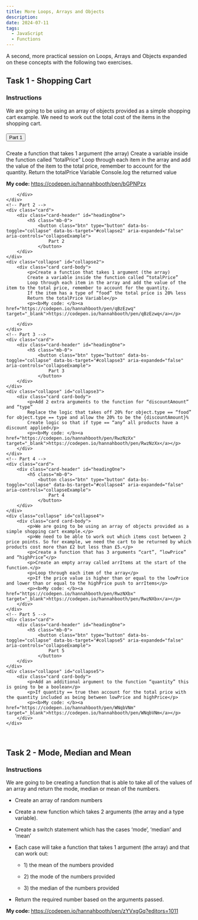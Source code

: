 ```yaml
---
title: More Loops, Arrays and Objects
description: 
date: 2024-07-11
tags:
  - JavaScript
  - Functions
---
```

A second, more practical session on Loops, Arrays and Objects expanded on these concepts with the following two exercises.


<h2>Task 1 - Shopping Cart</h2>
<h3>Instructions</h3>
<p>We are going to be using an array of objects provided as a simple shopping cart example.
We need to work out the total cost of the items in the shopping cart.</p>

<div id="accordion">
    <!-- Part 1 -->
    <div class="card">
        <div class="card-header" id="headingOne">
            <h5 class="mb-0">
                <button class="btn" type="button" data-bs-toggle="collapse" data-bs-target="#collapse1" aria-expanded="false" aria-controls="collapseExample">
                    Part 1
                </button>
        </div>
    </div>
    <div class="collapse" id="collapse1">
        <div class="card card-body">
            <p>Create a function that takes 1 argument (the array)
            Create a variable inside the function called “totalPrice”
            Loop through each item in the array and add the value of the item to the total price, remember to account for the quantity.
            Return the totalPrice Variable
            Console.log the returned value</p>
            <p><b>My code: </b><a href="https://codepen.io/hannahbooth/pen/bGPNPzx" target="_blank">https://codepen.io/hannahbooth/pen/bGPNPzx</a></p>
        
        </div>
    </div>
    <!-- Part 2 -->
    <div class="card">
        <div class="card-header" id="headingOne">
            <h5 class="mb-0">
                <button class="btn" type="button" data-bs-toggle="collapse" data-bs-target="#collapse2" aria-expanded="false" aria-controls="collapseExample">
                    Part 2
                </button>
        </div>
    </div>
    <div class="collapse" id="collapse2">
        <div class="card card-body">
            <p>Create a function that takes 1 argument (the array)
            Create a variable inside the function called “totalPrice”
            Loop through each item in the array and add the value of the item to the total price, remember to account for the quantity. 
            If the item has a type of “food” the total price is 20% less
            Return the totalPrice Variable</p>
            <p><b>My code: </b><a href="https://codepen.io/hannahbooth/pen/qBzEzwq" target="_blank">https://codepen.io/hannahbooth/pen/qBzEzwq</a></p>
        
        </div>
    </div>
    <!-- Part 3 -->
    <div class="card">
        <div class="card-header" id="headingOne">
            <h5 class="mb-0">
                <button class="btn" type="button" data-bs-toggle="collapse" data-bs-target="#collapse3" aria-expanded="false" aria-controls="collapseExample">
                    Part 3
                </button>
        </div>
    </div>
    <div class="collapse" id="collapse3">
        <div class="card card-body">
            <p>Add 2 extra arguments to the function for “discountAmount” and “type”
            Replace the logic that takes off 20% for object.type == “food” for object.type == type and allow the 20% to be the {discountAmount}%
            Create logic so that if type == “any” all products have a discount applied</p>
            <p><b>My code: </b><a href="https://codepen.io/hannahbooth/pen/RwzNzXx" target="_blank">https://codepen.io/hannahbooth/pen/RwzNzXx</a></p>
        </div>
    </div>
    <!-- Part 4 -->
    <div class="card">
        <div class="card-header" id="headingOne">
            <h5 class="mb-0">
                <button class="btn" type="button" data-bs-toggle="collapse" data-bs-target="#collapse4" aria-expanded="false" aria-controls="collapseExample">
                    Part 4
                </button>
        </div>
    </div>
    <div class="collapse" id="collapse4">
        <div class="card card-body">
            <p>We are going to be using an array of objects provided as a simple shopping cart example.</p>
            <p>We need to be able to work out which items cost between 2 price points. So for example, we need the cart to be returned by which products cost more than £2 but less than £5.</p>
            <p>Create a function that has 3 arguments “cart”, “lowPrice” and “highPrice”</p>
            <p>Create an empty array called arrItems at the start of the function.</p>
            <p>Loop through each item of the array</p>
            <p>If the price value is higher than or equal to the lowPrice and lower than or equal to the highPrice push to arrItems</p>
            <p><b>My code: </b><a href="https://codepen.io/hannahbooth/pen/RwzNXbx" target="_blank">https://codepen.io/hannahbooth/pen/RwzNXbx</a></p>
        </div>
    </div>
    <!-- Part 5 -->
    <div class="card">
        <div class="card-header" id="headingOne">
            <h5 class="mb-0">
                <button class="btn" type="button" data-bs-toggle="collapse" data-bs-target="#collapse5" aria-expanded="false" aria-controls="collapseExample">
                    Part 5
                </button>
        </div>
    </div>
    <div class="collapse" id="collapse5">
        <div class="card card-body">
            <p>Add an additional argument to the function “quantity” this is going to be a boolean</p>
            <p>If quantity == true then account for the total price with the quantity included as being between lowPrice and highPrice</p>
            <p><b>My code: </b><a href="https://codepen.io/hannahbooth/pen/WNqbVNm" target="_blank">https://codepen.io/hannahbooth/pen/WNqbVNm</a></p>
        </div>
    </div>    
</div>
<br>
<h2>Task 2 - Mode, Median and Mean</h2>

<h3>Instructions</h3>
<p>We are going to be creating a function that is able to take all of the values of an array and return the mode, median or mean of the numbers.</p>

<ul>
    <li><p>Create an array of random numbers</p></li>
    <li><p>Create a new function which takes 2 arguments (the array and a type variable).</p></li>
    <li><p>Create a switch statement which has the cases ‘mode’, ‘median’ and ‘mean’</p></li>
    <li><p>Each case will take a function that takes 1 argument (the array) and that can work out:</p></li>
    <ul>
        <li><p>1) the mean of the numbers provided</p></li>
        <li><p>2) the mode of the numbers provided</p></li>
        <li><p>3) the median of the numbers provided</p></li>
    </ul>
    <li><p>Return the required number based on the arguments passed.</p></li>
</ul>

<p><b>My code: </b><a href="https://codepen.io/hannahbooth/pen/zYVxgGq?editors=1011" target="_blank">https://codepen.io/hannahbooth/pen/zYVxgGq?editors=1011</a></p>

